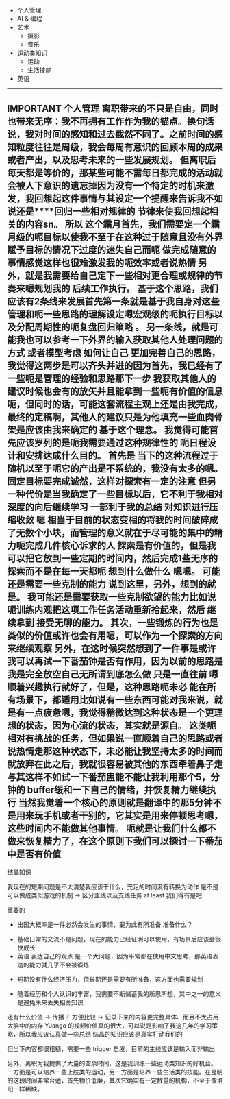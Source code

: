 - 个人管理
- AI & 编程
- 艺术
  - 摄影
  - 音乐
- 运动类知识
  - 运动
  - 生活技能
- 英语

---
**IMPORTANT** 个人管理
离职带来的不只是自由，同时也带来无序：我不再拥有工作作为我的锚点。换句话说，我对时间的感知和过去截然不同了。之前时间的感知粒度往往是周级，我会每周有意识的回顾本周的成果或者产出，以及思考未来的一些发展规划。
但离职后每天都是等价的，那某些可能不需每日都完成的活动就会被人下意识的遗忘掉因为没有一个特定的时机来激发，我回想起这件事情与其设定一个提醒来告诉我不如说还是****回归一些相对规律的 节律来使我回想起相关的内容sn。 所以 这个霜月首先，我们需要定一个霜月级的呃目标以使我不至于在这种过于随意且没有外界赋予目标的情况下过度的迷失自己而呃 做完成随意的事情感觉这样也很难激发我的呃效率或者说热情 另外，就是我需要给自己定下一些相对更合理或规律的节奏来嗯规划我的 后续工作执行。 
基于这个思路，我们应该有2条线来发展首先第一条就是基于我自身对这些管理和呃一些思路的理解设定嗯宏观级的呃执行目标以及分配周期性的呃复盘回归策略 。 另一条线，就是可能我也可以参考一下外界的输入获取其他人处理问题的方式 或者模型考虑 如何让自己 更加完善自己的思路，我觉得这两步是可以齐头并进的因为首先，我已经有了一些呃是管理的经验和思路那下一步 我获取其他人的建议时候也会有的放矢并且能拿到一些呃有价值的信息呃，但同时的话，可能这套流程主观上还是由我完成，最终的定稿啊，其他人的建议只是为他填充一些血肉骨架是应该由我来确定的
基于这个理念。 我觉得可能首先应该罗列的是呃我需要通过这种规律性的 呃日程设计和安排达成什么目的。 首先是 当下的这种流程过于随机以至于呃它的产出是不系统的，我没有太多的嗯。 固定目标要完成诚然，这样对探索有一定的注意 但另一种代价是当我确定了一些目标以后，它不利于我相对深度的向后继续学习 一部利于我的总结 对知识进行压缩收敛 嗯 相当于目前的状态变相的将我的时间破碎成了无数个小块，而管理的意义就在于尽可能的集中的精力呃完成几件核心诉求的人
探索是有价值的，但是我可以把它放到一些定期的时间内，然后完成1些无序的探索而不是在每一天都呃 想到什么做什么 嗯嗯。 可能还是需要一些克制的能力
说到这里，另外，想到的就是。 我可能还是需要获取一些克制欲望的能力比如说呃训练内观把这项工作任务活动重新拾起来，然后 继续拿到 接受无聊的能力。 其次，一些锻炼的行为也是类似的价值或许也会有用嗯，可以作为一个探索的方向来继续观察
另外，在这时候突然想到了一件事是或许我可以再试一下番茄钟是否有作用，因为以前的思路是我是完全放空自己无所谓到底怎么做 只是一直往前 嗯顺着兴趣执行就好了，但是，这种思路呃未必 能在所有场景下，都适用比如说有一些东西可能对我来说，就是有一点疲惫嗯，我觉得稍微达到这种状态是一个更理想的状态，因为心流的状态，其实就是源自。 这类呃相对有挑战的任务，但如果说一直顺着自己的思路或者说热情走那这种状态下，未必能让我坚持太多的时间而就放弃在此之后，我就很容易被其他的东西牵着鼻子走 与其这样不如试一下番茄盅能不能让我利用那个5，分钟的 buffer缓和一下自己的情绪，并恢复精力继续执行 当然我觉着一个核心的原则就是翻译中的那5分钟不是用来玩手机或者干别的，它其实是用来停顿思考嗯，这些时间内不能做其他事情。 呃就是让我们什么都不做来恢复精力了，在这个原则下我们可以探讨一下番茄中是否有价值
---

结晶知识

我现在的短期问题是不太清楚我应该干什么，充足的时间没有转换为动作
是不是可以做成类似游戏的机制 -> 区分主线以及支线任务 at least 我们得有是吧

重要的
- 出国大概率是一件必然会发生的事情，要为此有所准备
准备什么？
* 基础日常的交流不是问题，现在的能力已经证明可以使用，有场景后应该会很快成长
* 英语 表达自己的观点 是一个大问题，因为平常都在使用中文思考，那英语表达的能力就几乎不会被锻炼

- 短期没有什么经济压力，但长期还是需要有所准备，这方面也需要规划

- 随着经历和个人认识的丰富，我需要不断储蓄我的所思所想，其中之一的意义是避免未来丢失相关知识


还有什么价值 -> 传播？
方便比较 -> 记录下来的内容更完整具体、而且不太占用大脑中的内存
YJango 的视频价值真的很大，可以说是影响了我这几年的学习策略，所以我应该认真做一些总结
结晶的知识应该是真实打动我们的

但当下内容都很粗糙，需要一些 trigger 启发，目前的主线应该是输入而非输出

另外，离职为我提供了大量的空余时间，这是我训练一些运动类知识的好机会。
一方面是可以培养一些上肢类的运动，另一方面是培养一些生活类的技能。在昆明的这段时间非常合适，首先物价低廉，其次它确实有一定数量的机构，不至于像洛阳一样稀缺。

